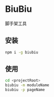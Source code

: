 # BiuBiu

脚手架工具

## 安装

```bash
npm i -g biubiu
```

## 使用

```bash
cd <projectRoot>
biubiu -m moduleName
biubiu -p pageName
```
